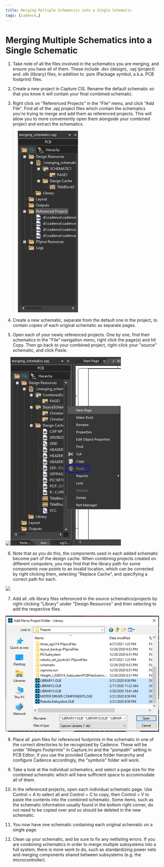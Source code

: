 ```yaml
---
title: Merging Multiple Schematics into a Single Schematic
tags: [cadence,]
---
```


# Merging Multiple Schematics into a Single Schematic

1.  Take note of all the files involved in the schematics you are merging, and ensure you have all of them. These include .dsn (design), .opj (project) and .olb (library) files, in addition to .psm (Package symbol, a.k.a. PCB footprint) files.

2.  Create a new project in Capture CIS. Rename the default schematic so that you know it will contain your final combined schematic.

3.  Right click on "Referenced Projects" in the "File" menu, and click "Add File". Find all of the .opj project files which contain the schematics you're trying to merge and add them as referenced projects. This will allow you to more conveniently open them alongside your combined project and extract the schematics.

> ![Text Description automatically generated]

4.  Create a new schematic, separate from the default one in the project, to contain copies of each original schematic as separate pages.

5.  Open each of your newly referenced projects. One by one, find their schematics in the "File" navigation menu, right click the page(s) and hit Copy. Then go back to your combined project, right-click your "source" schematic, and click Paste.

![][1]![Text Description automatically generated with medium confidence]

6.  Note that as you do this, the components used in each added schematic become part of the design cache. When combining projects created on different computers, you may find that the library path for some components now points to an invalid location, which can be corrected by right clicking them, selecting "Replace Cache", and specifying a correct path for each.

![][2]

7.  Add all .olb library files referenced in the source schematics/projects by right-clicking "Library" under "Design Resources" and then selecting to add the respective files.

![Graphical user interface, text, application Description automatically generated]

8.  Place all .psm files for referenced footprints in the schematic in one of the correct directories to be recognized by Cadence. These will be under "Allegro Footprints" in Capture.ini and the "psmpath" setting in PCB Editor; if you use the provided Cadence folder hierarchy and configure Cadence accordingly, the "symbols" folder will work.

9.  Take a look at the individual schematics, and select a page size for the combined schematic which will have sufficient space to accommodate all of them.

10. In the referenced projects, open each individual schematic page. Use Control + A to select all and Control + C to copy, then Control + V to paste the contents into the combined schematic. Some items, such as the schematic information usually found in the bottom right corner, do not need to be copied over and so should be deleted in the new schematic.

11. You now have one schematic containing each original schematic on a single page.

12. Clean up your schematic, and be sure to fix any netlisting errors. If you are combining schematics in order to merge multiple subsystems into a full system, there is more work to do, such as standardizing power nets and merging components shared between subsystems (e.g. the microcontroller).

  [Text Description automatically generated]: image1.PNG 
  [1]: image2.PNG 
  [Text Description automatically generated with medium confidence]: image3.PNG 
  [2]: image4.PNG 
  [Graphical user interface, text, application Description automatically generated]: image5.PNG 
